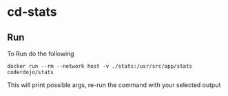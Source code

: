 # cd-stats

## Run
To Run do the following
```
docker run --rm --network host -v ./stats:/usr/src/app/stats coderdojo/stats
```
This will print possible args, re-run the command with your selected output
